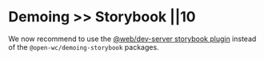 # Demoing >> Storybook ||10

We now recommend to use the [@web/dev-server storybook plugin](https://modern-web.dev/docs/dev-server/plugins/storybook/) instead of the `@open-wc/demoing-storybook` packages.
